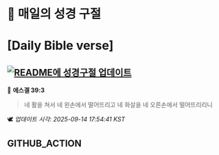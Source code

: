 # 🙏 매일의 성경 구절
# [Daily Bible verse]
## [![README에 성경구절 업데이트](https://github.com/DONGSUKA/first_test/actions/workflows/update-readme-bible.yml/badge.svg)](https://github.com/DONGSUKA/first_test/actions/workflows/update-readme-bible.yml)
<!-- START_BIBLE_VERSE -->
📖 **에스겔 39:3**
> 네 활을 쳐서 네 왼손에서 떨어뜨리고 네 화살을 네 오른손에서 떨어뜨리리니

🕊️ _업데이트 시각: 2025-09-14 17:54:41 KST_
  <!-- END_BIBLE_VERSE -->
## GITHUB_ACTION

